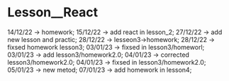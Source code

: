 # Lesson__React
14/12/22 -> homework;
15/12/22 -> add react in lesson_2;
27/12/22 -> add new lesson and practic;
28/12/22 -> lesseon3->homework;
28/12/22 -> fixsed homework lesson3;
03/01/23 -> fixsed in lesson3/homeworl;
03/01/23 -> add lesson3/homework2.0;
04/01/23 -> corrected lesson3/homework2.0;
04/01/23 -> fixsed in lesson3/homework2.0;
05/01/23 -> new metod;
07/01/23 -> add homework in lesson4;







